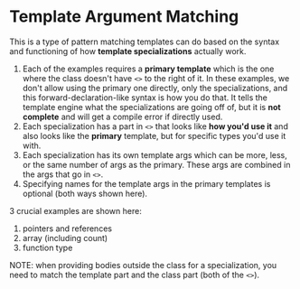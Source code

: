 # Template Argument Matching

This is a type of pattern matching templates can do based on the syntax and functioning of how __template specializations__ actually work.

1. Each of the examples requires a __primary template__ which is the one where the class doesn't have `<>` to the right of it.  In these examples, we don't allow using the primary one directly, only the specializations, and this forward-declaration-like syntax is how you do that.  It tells the template engine what the specializations are going off of, but it is __not complete__ and will get a compile error if directly used.
1. Each specialization has a part in `<>` that looks like __how you'd use it__ and also looks like the __primary__ template, but for specific types you'd use it with.
1. Each specialization has its own template args which can be more, less, or the same number of args as the primary.  These args are combined in the args that go in `<>`.
1. Specifying names for the template args in the primary templates is optional (both ways shown here).

3 crucial examples are shown here:

1. pointers and references
1. array (including count)
1. function type

NOTE: when providing bodies outside the class for a specialization, you need to match the template part and the class part (both of the `<>`).
